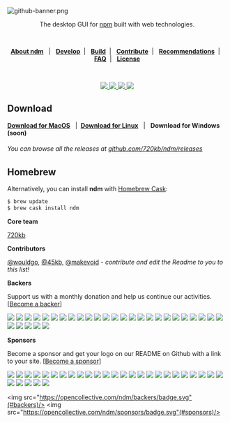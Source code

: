 ![github-banner.png](http://i.imgur.com/BDRLm0O.png)

<p align="center">
The desktop GUI for <a href="https://npmjs.com/" target="_blank">npm</a> built with web technologies.
</p>
<br>
<p align="center">
<b><a href="https://github.com/720kb/ndm/blob/master/doc/ABOUT.md">About ndm</a></b> &nbsp; 
  |
  &nbsp; <b><a href="https://github.com/720kb/ndm/blob/master/doc/DEVELOP.md">Develop</a></b>&nbsp;  |
  &nbsp; <b><a href="https://github.com/720kb/ndm/blob/master/doc/BUILD.md">Build</a></b>&nbsp; 
  |
  &nbsp; <b><a href="https://github.com/720kb/ndm/blob/master/doc/CONTRIBUTE.md">Contribute</a></b>&nbsp; 
  |
  &nbsp; <b><a href="https://github.com/720kb/ndm/blob/master/doc/RECOMMENDATIONS.md">Recommendations</a></b>&nbsp; 
  |
  &nbsp; <b><a href="https://github.com/720kb/ndm/blob/master/doc/FAQ.md">FAQ</a></b>&nbsp; 
  |
  &nbsp; <b><a href="https://github.com/720kb/ndm/blob/master/LICENSE.md">License</a></b>
  </p>

<br>

<p align="center" style="text-align:center">
<a href="https://github.com/720kb/ndm/releases" target="_blank">
<img src="https://img.shields.io/github/release/720kb/ndm.svg"/>
</a>
<a href="https://720kb.github.io/ndm/" target="_blank">
<img src="https://img.shields.io/github/downloads/720kb/ndm/total.svg"/>
</a>
<a href="https://gitter.im/720kb/ndm" target="_blank">
<img src="https://img.shields.io/gitter/room/ndm/ndm.js.svg"/>
</a>
<img src="https://img.shields.io/travis/720kb/ndm.svg"/>
</p>

## Download
**[Download for MacOS](https://720kb.github.io/ndm#mac)**  &nbsp; | &nbsp;**[Download for Linux](https://720kb.github.io/ndm#linux)** &nbsp; | &nbsp; **Download for Windows (soon)**

###### You can browse all the releases at [github.com/720kb/ndm/releases](https://github.com/720kb/ndm/releases)



## Homebrew

Alternatively, you can install **ndm** with [Homebrew Cask](https://caskroom.github.io/):

```bash
$ brew update
$ brew cask install ndm
```

**Core team** 

[720kb](https://720kb.net) 

**Contributors**

[@wouldgo](https://github.com/wouldgo), [@45kb](https://github.com/45kb), [@makevoid](https://github.com/makevoid) _- contribute and edit the Readme to you to this list!_

**Backers**

Support us with a monthly donation and help us continue our activities. [[Become a backer](https://opencollective.com/ndm#backer)]

<a href="https://opencollective.com/ndm/backer/0/website" target="_blank"><img src="https://opencollective.com/ndm/backer/0/avatar.svg"></a>
<a href="https://opencollective.com/ndm/backer/1/website" target="_blank"><img src="https://opencollective.com/ndm/backer/1/avatar.svg"></a>
<a href="https://opencollective.com/ndm/backer/2/website" target="_blank"><img src="https://opencollective.com/ndm/backer/2/avatar.svg"></a>
<a href="https://opencollective.com/ndm/backer/3/website" target="_blank"><img src="https://opencollective.com/ndm/backer/3/avatar.svg"></a>
<a href="https://opencollective.com/ndm/backer/4/website" target="_blank"><img src="https://opencollective.com/ndm/backer/4/avatar.svg"></a>
<a href="https://opencollective.com/ndm/backer/5/website" target="_blank"><img src="https://opencollective.com/ndm/backer/5/avatar.svg"></a>
<a href="https://opencollective.com/ndm/backer/6/website" target="_blank"><img src="https://opencollective.com/ndm/backer/6/avatar.svg"></a>
<a href="https://opencollective.com/ndm/backer/7/website" target="_blank"><img src="https://opencollective.com/ndm/backer/7/avatar.svg"></a>
<a href="https://opencollective.com/ndm/backer/8/website" target="_blank"><img src="https://opencollective.com/ndm/backer/8/avatar.svg"></a>
<a href="https://opencollective.com/ndm/backer/9/website" target="_blank"><img src="https://opencollective.com/ndm/backer/9/avatar.svg"></a>
<a href="https://opencollective.com/ndm/backer/10/website" target="_blank"><img src="https://opencollective.com/ndm/backer/10/avatar.svg"></a>
<a href="https://opencollective.com/ndm/backer/11/website" target="_blank"><img src="https://opencollective.com/ndm/backer/11/avatar.svg"></a>
<a href="https://opencollective.com/ndm/backer/12/website" target="_blank"><img src="https://opencollective.com/ndm/backer/12/avatar.svg"></a>
<a href="https://opencollective.com/ndm/backer/13/website" target="_blank"><img src="https://opencollective.com/ndm/backer/13/avatar.svg"></a>
<a href="https://opencollective.com/ndm/backer/14/website" target="_blank"><img src="https://opencollective.com/ndm/backer/14/avatar.svg"></a>
<a href="https://opencollective.com/ndm/backer/15/website" target="_blank"><img src="https://opencollective.com/ndm/backer/15/avatar.svg"></a>
<a href="https://opencollective.com/ndm/backer/16/website" target="_blank"><img src="https://opencollective.com/ndm/backer/16/avatar.svg"></a>
<a href="https://opencollective.com/ndm/backer/17/website" target="_blank"><img src="https://opencollective.com/ndm/backer/17/avatar.svg"></a>
<a href="https://opencollective.com/ndm/backer/18/website" target="_blank"><img src="https://opencollective.com/ndm/backer/18/avatar.svg"></a>
<a href="https://opencollective.com/ndm/backer/19/website" target="_blank"><img src="https://opencollective.com/ndm/backer/19/avatar.svg"></a>
<a href="https://opencollective.com/ndm/backer/20/website" target="_blank"><img src="https://opencollective.com/ndm/backer/20/avatar.svg"></a>
<a href="https://opencollective.com/ndm/backer/21/website" target="_blank"><img src="https://opencollective.com/ndm/backer/21/avatar.svg"></a>
<a href="https://opencollective.com/ndm/backer/22/website" target="_blank"><img src="https://opencollective.com/ndm/backer/22/avatar.svg"></a>
<a href="https://opencollective.com/ndm/backer/23/website" target="_blank"><img src="https://opencollective.com/ndm/backer/23/avatar.svg"></a>
<a href="https://opencollective.com/ndm/backer/24/website" target="_blank"><img src="https://opencollective.com/ndm/backer/24/avatar.svg"></a>
<a href="https://opencollective.com/ndm/backer/25/website" target="_blank"><img src="https://opencollective.com/ndm/backer/25/avatar.svg"></a>
<a href="https://opencollective.com/ndm/backer/26/website" target="_blank"><img src="https://opencollective.com/ndm/backer/26/avatar.svg"></a>
<a href="https://opencollective.com/ndm/backer/27/website" target="_blank"><img src="https://opencollective.com/ndm/backer/27/avatar.svg"></a>
<a href="https://opencollective.com/ndm/backer/28/website" target="_blank"><img src="https://opencollective.com/ndm/backer/28/avatar.svg"></a>
<a href="https://opencollective.com/ndm/backer/29/website" target="_blank"><img src="https://opencollective.com/ndm/backer/29/avatar.svg"></a>

**Sponsors**

Become a sponsor and get your logo on our README on Github with a link to your site. [[Become a sponsor](https://opencollective.com/ndm#sponsor)]

<a href="https://opencollective.com/ndm/sponsor/0/website" target="_blank"><img src="https://opencollective.com/ndm/sponsor/0/avatar.svg"></a>
<a href="https://opencollective.com/ndm/sponsor/1/website" target="_blank"><img src="https://opencollective.com/ndm/sponsor/1/avatar.svg"></a>
<a href="https://opencollective.com/ndm/sponsor/2/website" target="_blank"><img src="https://opencollective.com/ndm/sponsor/2/avatar.svg"></a>
<a href="https://opencollective.com/ndm/sponsor/3/website" target="_blank"><img src="https://opencollective.com/ndm/sponsor/3/avatar.svg"></a>
<a href="https://opencollective.com/ndm/sponsor/4/website" target="_blank"><img src="https://opencollective.com/ndm/sponsor/4/avatar.svg"></a>
<a href="https://opencollective.com/ndm/sponsor/5/website" target="_blank"><img src="https://opencollective.com/ndm/sponsor/5/avatar.svg"></a>
<a href="https://opencollective.com/ndm/sponsor/6/website" target="_blank"><img src="https://opencollective.com/ndm/sponsor/6/avatar.svg"></a>
<a href="https://opencollective.com/ndm/sponsor/7/website" target="_blank"><img src="https://opencollective.com/ndm/sponsor/7/avatar.svg"></a>
<a href="https://opencollective.com/ndm/sponsor/8/website" target="_blank"><img src="https://opencollective.com/ndm/sponsor/8/avatar.svg"></a>
<a href="https://opencollective.com/ndm/sponsor/9/website" target="_blank"><img src="https://opencollective.com/ndm/sponsor/9/avatar.svg"></a>
<a href="https://opencollective.com/ndm/sponsor/10/website" target="_blank"><img src="https://opencollective.com/ndm/sponsor/10/avatar.svg"></a>
<a href="https://opencollective.com/ndm/sponsor/11/website" target="_blank"><img src="https://opencollective.com/ndm/sponsor/11/avatar.svg"></a>
<a href="https://opencollective.com/ndm/sponsor/12/website" target="_blank"><img src="https://opencollective.com/ndm/sponsor/12/avatar.svg"></a>
<a href="https://opencollective.com/ndm/sponsor/13/website" target="_blank"><img src="https://opencollective.com/ndm/sponsor/13/avatar.svg"></a>
<a href="https://opencollective.com/ndm/sponsor/14/website" target="_blank"><img src="https://opencollective.com/ndm/sponsor/14/avatar.svg"></a>
<a href="https://opencollective.com/ndm/sponsor/15/website" target="_blank"><img src="https://opencollective.com/ndm/sponsor/15/avatar.svg"></a>
<a href="https://opencollective.com/ndm/sponsor/16/website" target="_blank"><img src="https://opencollective.com/ndm/sponsor/16/avatar.svg"></a>
<a href="https://opencollective.com/ndm/sponsor/17/website" target="_blank"><img src="https://opencollective.com/ndm/sponsor/17/avatar.svg"></a>
<a href="https://opencollective.com/ndm/sponsor/18/website" target="_blank"><img src="https://opencollective.com/ndm/sponsor/18/avatar.svg"></a>
<a href="https://opencollective.com/ndm/sponsor/19/website" target="_blank"><img src="https://opencollective.com/ndm/sponsor/19/avatar.svg"></a>
<a href="https://opencollective.com/ndm/sponsor/20/website" target="_blank"><img src="https://opencollective.com/ndm/sponsor/20/avatar.svg"></a>
<a href="https://opencollective.com/ndm/sponsor/21/website" target="_blank"><img src="https://opencollective.com/ndm/sponsor/21/avatar.svg"></a>
<a href="https://opencollective.com/ndm/sponsor/22/website" target="_blank"><img src="https://opencollective.com/ndm/sponsor/22/avatar.svg"></a>
<a href="https://opencollective.com/ndm/sponsor/23/website" target="_blank"><img src="https://opencollective.com/ndm/sponsor/23/avatar.svg"></a>
<a href="https://opencollective.com/ndm/sponsor/24/website" target="_blank"><img src="https://opencollective.com/ndm/sponsor/24/avatar.svg"></a>
<a href="https://opencollective.com/ndm/sponsor/25/website" target="_blank"><img src="https://opencollective.com/ndm/sponsor/25/avatar.svg"></a>
<a href="https://opencollective.com/ndm/sponsor/26/website" target="_blank"><img src="https://opencollective.com/ndm/sponsor/26/avatar.svg"></a>
<a href="https://opencollective.com/ndm/sponsor/27/website" target="_blank"><img src="https://opencollective.com/ndm/sponsor/27/avatar.svg"></a>
<a href="https://opencollective.com/ndm/sponsor/28/website" target="_blank"><img src="https://opencollective.com/ndm/sponsor/28/avatar.svg"></a>
<a href="https://opencollective.com/ndm/sponsor/29/website" target="_blank"><img src="https://opencollective.com/ndm/sponsor/29/avatar.svg"></a>

  
<img src="https://opencollective.com/ndm/backers/badge.svg"(#backers)/> 
<img src="https://opencollective.com/ndm/sponsors/badge.svg"(#sponsors)/> 
